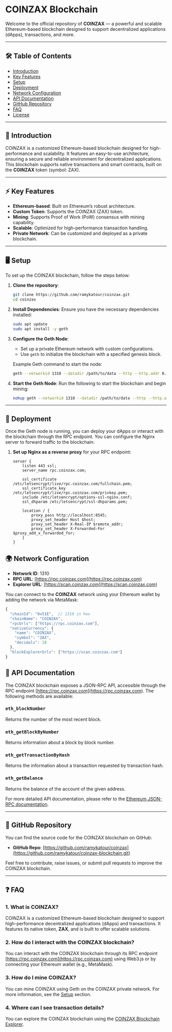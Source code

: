 # COINZAX Blockchain

Welcome to the official repository of **COINZAX** — a powerful and scalable Ethereum-based blockchain designed to support decentralized applications (dApps), transactions, and more.

---

## 🛠️ **Table of Contents**

- [Introduction](#introduction)
- [Key Features](#key-features)
- [Setup](#setup)
- [Deployment](#deployment)
- [Network Configuration](#network-configuration)
- [API Documentation](#api-documentation)
- [GitHub Repository](#github-repository)
- [FAQ](#faq)
- [License](#license)

---

## 📌 **Introduction**

COINZAX is a customized Ethereum-based blockchain designed for high-performance and scalability. It features an easy-to-use architecture, ensuring a secure and reliable environment for decentralized applications. This blockchain supports native transactions and smart contracts, built on the **COINZAX** token (symbol: ZAX).

---

## ⚡ **Key Features**

- **Ethereum-based**: Built on Ethereum’s robust architecture.
- **Custom Token**: Supports the COINZAX (ZAX) token.
- **Mining**: Supports Proof of Work (PoW) consensus with mining capability.
- **Scalable**: Optimized for high-performance transaction handling.
- **Private Network**: Can be customized and deployed as a private blockchain.

---

## 🖥️ **Setup**

To set up the COINZAX blockchain, follow the steps below:

1. **Clone the repository**:
    ```bash
    git clone https://github.com/ramykatour/coinzax.git
    cd coinzax
    ```

2. **Install Dependencies**:
    Ensure you have the necessary dependencies installed:
    ```bash
    sudo apt update
    sudo apt install -y geth
    ```

3. **Configure the Geth Node**:
    - Set up a private Ethereum network with custom configurations.
    - Use `geth` to initialize the blockchain with a specified genesis block.

    Example Geth command to start the node:
    ```bash
    geth --networkid 1310 --datadir /path/to/data --http --http.addr 0.0.0.0 --http.port 8545 --http.api web3,eth,net,debug,miner --mine --miner.threads 1
    ```

4. **Start the Geth Node**:
    Run the following to start the blockchain and begin mining:
    ```bash
    nohup geth --networkid 1310 --datadir /path/to/data --http --http.addr 0.0.0.0 --http.port 8545 --http.api web3,eth,net,debug,miner --mine --miner.threads 1 &
    ```

---

## 🚀 **Deployment**

Once the Geth node is running, you can deploy your dApps or interact with the blockchain through the RPC endpoint. You can configure the Nginx server to forward traffic to the blockchain:

1. **Set up Nginx as a reverse proxy** for your RPC endpoint:
    ```nginx
    server {
        listen 443 ssl;
        server_name rpc.coinzax.com;

        ssl_certificate /etc/letsencrypt/live/rpc.coinzax.com/fullchain.pem;
        ssl_certificate_key /etc/letsencrypt/live/rpc.coinzax.com/privkey.pem;
        include /etc/letsencrypt/options-ssl-nginx.conf;
        ssl_dhparam /etc/letsencrypt/ssl-dhparams.pem;

        location / {
            proxy_pass http://localhost:8545;
            proxy_set_header Host $host;
            proxy_set_header X-Real-IP $remote_addr;
            proxy_set_header X-Forwarded-For $proxy_add_x_forwarded_for;
        }
    }
    ```

## 🌍 **Network Configuration**

- **Network ID**: 1310
- **RPC URL**: [https://rpc.coinzax.com](https://rpc.coinzax.com)
- **Explorer URL**: [https://scan.coinzax.com](https://scan.coinzax.com)

You can connect to the **COINZAX** network using your Ethereum wallet by adding the network via MetaMask:

```javascript
{
  "chainId": "0x51E",  // 1310 in hex
  "chainName": "COINZAX",
  "rpcUrls": ["https://rpc.coinzax.com"],
  "nativeCurrency": {
    "name": "COINZAX",
    "symbol": "ZAX",
    "decimals": 18
  },
  "blockExplorerUrls": ["https://scan.coinzax.com"]
}

```

## 📜 **API Documentation**

The COINZAX blockchain exposes a JSON-RPC API, accessible through the RPC endpoint [https://rpc.coinzax.com](https://rpc.coinzax.com). The following methods are available:

### `eth_blockNumber`
Returns the number of the most recent block.

### `eth_getBlockByNumber`
Returns information about a block by block number.

### `eth_getTransactionByHash`
Returns the information about a transaction requested by transaction hash.

### `eth_getBalance`
Returns the balance of the account of the given address.

For more detailed API documentation, please refer to the [Ethereum JSON-RPC documentation](https://eth.wiki/json-rpc/API).

---

## 📂 **GitHub Repository**

You can find the source code for the COINZAX blockchain on GitHub:

- **GitHub Repo**: [https://github.com/ramykatour/coinzax](https://github.com/ramykatour/coinzax-blockchain.git)

Feel free to contribute, raise issues, or submit pull requests to improve the COINZAX blockchain.

---

## ❓ **FAQ**

### 1. **What is COINZAX?**
COINZAX is a customized Ethereum-based blockchain designed to support high-performance decentralized applications (dApps) and transactions. It features its native token, **ZAX**, and is built to offer scalable solutions.

### 2. **How do I interact with the COINZAX blockchain?**
You can interact with the COINZAX blockchain through its RPC endpoint [https://rpc.coinzax.com](https://rpc.coinzax.com) using Web3.js or by connecting your Ethereum wallet (e.g., MetaMask).

### 3. **How do I mine COINZAX?**
You can mine COINZAX using Geth on the COINZAX private network. For more information, see the [Setup](#setup) section.

### 4. **Where can I see transaction details?**
You can explore the COINZAX blockchain using the [COINZAX Blockchain Explorer](https://scan.coinzax.com).
